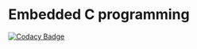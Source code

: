# Embedded C programming
[![Codacy Badge](https://app.codacy.com/project/badge/Grade/1ae05e77296b4fbb9f0190eb072e8ea0)](https://www.codacy.com/gh/vinayvmathad/M2-EmbSys/dashboard?utm_source=github.com&amp;utm_medium=referral&amp;utm_content=vinayvmathad/M2-EmbSys&amp;utm_campaign=Badge_Grade)
